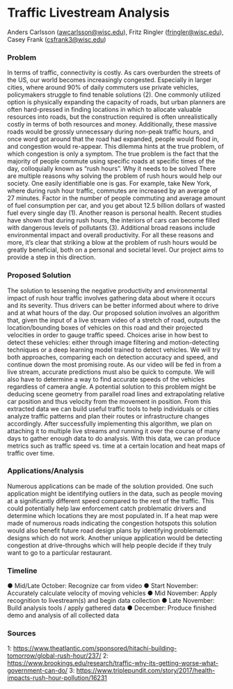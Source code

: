 # Traffic Livestream Analysis
Anders Carlsson (awcarlsson@wisc.edu), Fritz Ringler (fringler@wisc.edu), 
Casey Frank (csfrank3@wisc.edu)
### Problem
In terms of traffic, connectivity is costly. As cars overburden the streets of the US, our world
becomes increasingly congested. Especially in larger cities, where around 90% of daily
commuters use private vehicles, policymakers struggle to find tenable solutions (2). One
commonly utilized option is physically expanding the capacity of roads, but urban planners are
often hard-pressed in finding locations in which to allocate valuable resources into roads, but
the construction required is often unrealistically costly in terms of both resources and money.
Additionally, these massive roads would be grossly unnecessary during non-peak traffic hours,
and once word got around that the road had expanded, people would flood in, and congestion
would re-appear. This dilemma hints at the true problem, of which congestion is only a
symptom. The true problem is the fact that the majority of people commute using specific roads
at specific times of the day, colloquially known as “rush hours”.
Why it needs to be solved
There are multiple reasons why solving the problem of rush hours would help our society. One
easily identifiable one is gas. For example, take New York, where during rush hour traffic,
commutes are increased by an average of 27 minutes. Factor in the number of people
commuting and average amount of fuel consumption per car, and you get about 12.5 billion
dollars of wasted fuel every single day (1). Another reason is personal health. Recent studies
have shown that during rush hours, the interiors of cars can become filled with dangerous levels
of pollutants (3). Additional broad reasons include environmental impact and overall productivity.
For all these reasons and more, it’s clear that striking a blow at the problem of rush hours would
be greatly beneficial, both on a personal and societal level. Our project aims to provide a step in
this direction.
### Proposed Solution
The solution to lessening the negative productivity and environmental impact of rush hour traffic
involves gathering data about where it occurs and its severity. Thus drivers can be better
informed about where to drive and at what hours of the day. Our proposed solution involves an
algorithm that, given the input of a live stream video of a stretch of road, outputs the
location/bounding boxes of vehicles on this road and their projected velocities in order to gauge
traffic speed. Choices arise in how best to detect these vehicles: either through image filtering
and motion-detecting techniques or a deep learning model trained to detect vehicles. We will try
both approaches, comparing each on detection accuracy and speed, and continue down the
most promising route. As our video will be fed in from a live stream, accurate predictions must
also be quick to compute. We will also have to determine a way to find accurate speeds of the
vehicles regardless of camera angle. A potential solution to this problem might be deducing
scene geometry from parallel road lines and extrapolating relative car position and thus velocity
from the movement in position. From this extracted data we can build useful traffic tools to help
individuals or cities analyze traffic patterns and plan their routes or infrastructure changes
accordingly. After successfully implementing this algorithm, we plan on attaching it to multiple
live streams and running it over the course of many days to gather enough data to do analysis.
With this data, we can produce metrics such as traffic speed vs. time at a certain location and
heat maps of traffic over time.
### Applications/Analysis
Numerous applications can be made of the solution provided. One such application might be
identifying outliers in the data, such as people moving at a significantly different speed
compared to the rest of the traffic. This could potentially help law enforcement catch problematic
drivers and determine which locations they are most populated in. If a heat map were made of
numerous roads indicating the congestion hotspots this solution would also benefit future road
design plans by identifying problematic designs which do not work. Another unique application
would be detecting congestion at drive-throughs which will help people decide if they truly want
to go to a particular restaurant.
### Timeline
● Mid/Late October: Recognize car from video
● Start November: Accurately calculate velocity of moving vehicles
● Mid November: Apply recognition to livestream(s) and begin data collection
● Late November: Build analysis tools / apply gathered data
● December: Produce finished demo and analysis of all collected data
### Sources
1: https://www.theatlantic.com/sponsored/hitachi-building-tomorrow/global-rush-hour/237/
2: https://www.brookings.edu/research/traffic-why-its-getting-worse-what-government-can-do/
3: https://www.triplepundit.com/story/2017/health-impacts-rush-hour-pollution/16231
